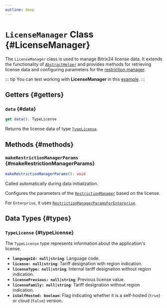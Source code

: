 ```yaml
---
outline: deep
---
```

# `LicenseManager` Class {#LicenseManager}

The `LicenseManager` class is used to manage Bitrix24 license data. It extends the functionality of [`AbstractHelper`](helper-abstract-helper) and provides methods for retrieving license data and configuring parameters for the [restriction manager](core-restriction-manager).

::: tip
You can test working with **LicenseManager** in this [example](https://github.com/bitrix24/b24sdk-examples/blob/main/js/03-nuxt-frame/pages/index.client.vue).
:::

## Getters {#getters}

### `data` {#data}
```ts
get data(): TypeLicense
```

Returns the license data of type [`TypeLicense`](#typeLicense).

## Methods {#methods}

### `makeRestrictionManagerParams` {#makeRestrictionManagerParams}
```ts
makeRestrictionManagerParams(): void
```
Called automatically during data initialization.

Configures the parameters of the [`RestrictionManager`](core-restriction-manager) based on the license.

For `Enterprise`, it uses [`RestrictionManagerParamsForEnterprise`](core-restriction-manager#RestrictionManagerParamsForEnterprise).

## Data Types {#types}

### `TypeLicense` {#typeLicense}

The `TypeLicense` type represents information about the application's license.

- **`languageId: null|string`**: Language code.
- **`license: null|string`**: Tariff designation with region indication.
- **`licenseType: null|string`**: Internal tariff designation without region indication.
- **`licensePrevious: null|string`**: Previous license value.
- **`licenseFamily: null|string`**: Tariff designation without region indication.
- **`isSelfHosted: boolean`**: Flag indicating whether it is a self-hosted (`true`) or cloud (`false`) version.